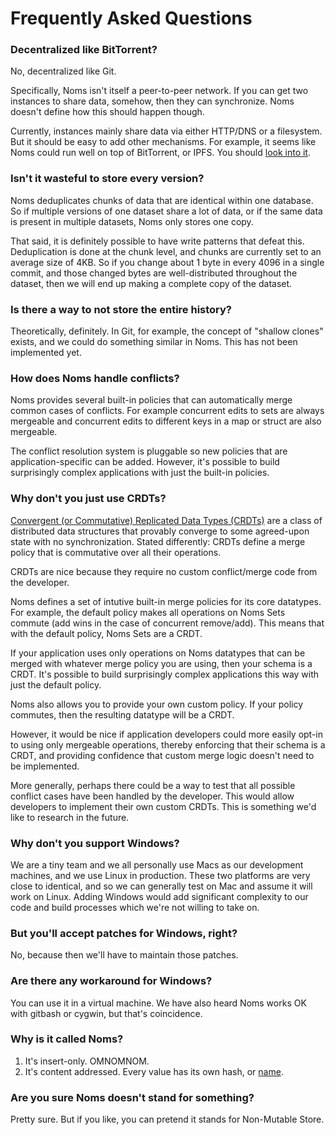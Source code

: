 # Frequently Asked Questions

### Decentralized like BitTorrent?

No, decentralized like Git.

Specifically, Noms isn't itself a peer-to-peer network. If you can get two instances to share data, somehow, then they can synchronize. Noms doesn't define how this should happen though.

Currently, instances mainly share data via either HTTP/DNS or a filesystem. But it should be easy to add other mechanisms. For example, it seems like Noms could run well on top of BitTorrent, or IPFS. You should [look into it](https://github.com/attic-labs/noms/issues/2123).

### Isn't it wasteful to store every version?

Noms deduplicates chunks of data that are identical within one database. So if multiple versions of one dataset share a lot of data, or if the same data is present in multiple datasets, Noms only stores one copy.

That said, it is definitely possible to have write patterns that defeat this. Deduplication is done at the chunk level, and chunks are currently set to an average size of 4KB. So if you change about 1 byte in every 4096 in a single commit, and those changed bytes are well-distributed throughout the dataset, then we will end up making a complete copy of the dataset.

### Is there a way to not store the entire history?

Theoretically, definitely. In Git, for example, the concept of "shallow clones" exists, and we could do something similar in Noms. This has not been implemented yet.

### How does Noms handle conflicts?

Noms provides several built-in policies that can automatically merge common cases of conflicts. For example concurrent edits to sets are always mergeable and concurrent edits to different keys in a map or struct are also mergeable.

The conflict resolution system is pluggable so new policies that are application-specific can be added. However, it's possible to build surprisingly complex applications with just the built-in policies.

### Why don't you just use CRDTs?

[Convergent (or Commutative) Replicated Data Types (CRDTs)](http://hal.upmc.fr/inria-00555588/document) are a class of distributed data structures that provably converge to some agreed-upon state with no synchronization. Stated differently: CRDTs define a merge policy that is commutative over all their operations.

CRDTs are nice because they require no custom conflict/merge code from the developer.

Noms defines a set of intutive built-in merge policies for its core datatypes. For example, the default policy makes all operations on Noms Sets commute (add wins in the case of concurrent remove/add). This means that with the default policy, Noms Sets are a CRDT.

If your application uses only operations on Noms datatypes that can be merged with whatever merge policy you are using, then your schema is a CRDT. It's possible to build surprisingly complex applications this way with just the default policy.

Noms also allows you to provide your own custom policy. If your policy commutes, then the resulting datatype will be a CRDT.

However, it would be nice if application developers could more easily opt-in to using only mergeable operations, thereby enforcing that their schema is a CRDT, and providing confidence that custom merge logic doesn't need to be implemented.

More generally, perhaps there could be a way to test that all possible conflict cases have been handled by the developer. This would allow developers to implement their own custom CRDTs. This is something we'd like to research in the future.

### Why don't you support Windows?

We are a tiny team and we all personally use Macs as our development machines, and we use Linux in production. These two platforms are very close to identical, and so we can generally test on Mac and assume it will work on Linux. Adding Windows would add significant complexity to our code and build processes which we're not willing to take on.

### But you'll accept patches for Windows, right?

No, because then we'll have to maintain those patches.

### Are there any workaround for Windows?

You can use it in a virtual machine. We have also heard Noms works OK with gitbash or cygwin, but that's coincidence.

### Why is it called Noms?

1. It's insert-only. OMNOMNOM.
2. It's content addressed. Every value has its own hash, or [name](http://dictionary.reverso.net/french-english/nom).

### Are you sure Noms doesn't stand for something?

Pretty sure. But if you like, you can pretend it stands for Non-Mutable Store.
